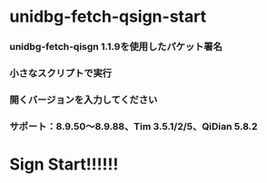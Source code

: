 # unidbg-fetch-qsign-start
### unidbg-fetch-qisgn 1.1.9を使用したパケット署名
### 小さなスクリプトで実行
### 開くバージョンを入力してください
### サポート：8.9.50～8.9.88、Tim 3.5.1/2/5、QiDian 5.8.2
# Sign Start!!!!!!
